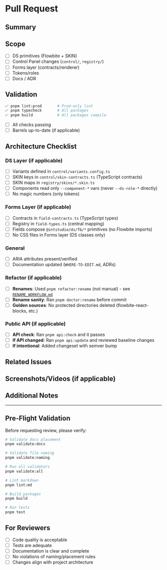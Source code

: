 # Pull Request

## Summary

<!-- 1-3 lines: what changed and why -->

## Scope

- [ ] DS primitives (Flowbite + SKIN)
- [ ] Control Panel changes (`control/`, `registry/`)
- [ ] Forms layer (contracts/renderer)
- [ ] Tokens/roles
- [ ] Docs / ADR

## Validation

```bash
✅ pnpm lint:prod       # Prod-only lint
✅ pnpm typecheck       # All packages
✅ pnpm build           # All packages compile
```

- [ ] All checks passing
- [ ] Barrels up-to-date (if applicable)

## Architecture Checklist

### DS Layer (if applicable)

- [ ] Variants defined in `control/variants.config.ts`
- [ ] SKIN keys in `control/skin-contracts.ts` (TypeScript contracts)
- [ ] SKIN maps in `registry/skins/*.skin.ts`
- [ ] Components read only `--component-*` vars (never `--ds-role-*` directly)
- [ ] No magic numbers (only tokens)

### Forms Layer (if applicable)

- [ ] Contracts in `field-contracts.ts` (TypeScript types)
- [ ] Registry in `field-types.ts` (central mapping)
- [ ] Fields compose `@intstudio/ds/fb/*` primitives (no Flowbite imports)
- [ ] No CSS files in Forms layer (DS classes only)

### General

- [ ] ARIA attributes present/verified
- [ ] Documentation updated (`WHERE-TO-EDIT.md`, ADRs)

### Refactor (if applicable)

- [ ] **Renames**: Used `pnpm refactor:rename` (not manual) - see [`RENAME_WORKFLOW.md`](../../docs/handbook/RENAME_WORKFLOW.md)
- [ ] **Rename sanity**: Ran `pnpm doctor:rename` before commit
- [ ] **Golden sources**: No protected directories deleted (flowbite-react-blocks, etc.)

### Public API (if applicable)

- [ ] **API check**: Ran `pnpm api:check` and it passes
- [ ] **If API changed**: Ran `pnpm api:update` and reviewed baseline changes
- [ ] **If intentional**: Added changeset with semver bump

## Related Issues

<!-- Link to related issues, e.g., "Fixes #123" or "Relates to #456" -->

## Screenshots/Videos (if applicable)

<!-- Add screenshots or videos to demonstrate changes -->

## Additional Notes

<!-- Any additional context or notes for reviewers -->

---

## Pre-Flight Validation

Before requesting review, please verify:

```bash
# Validate docs placement
pnpm validate:docs

# Validate file naming
pnpm validate:naming

# Run all validators
pnpm validate:all

# Lint markdown
pnpm lint:md

# Build packages
pnpm build

# Run tests
pnpm test
```

## For Reviewers

- [ ] Code quality is acceptable
- [ ] Tests are adequate
- [ ] Documentation is clear and complete
- [ ] No violations of naming/placement rules
- [ ] Changes align with project architecture
